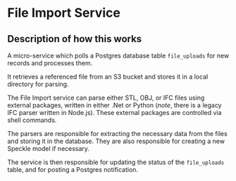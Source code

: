 # File Import Service

## Description of how this works

A micro-service which polls a Postgres database table `file_uploads` for new records and processes them.

It retrieves a referenced file from an S3 bucket and stores it in a local directory for parsing.

The File Import service can parse either STL, OBJ, or IFC files using external packages, written in either .Net or Python (_note_, there is a legacy IFC parser written in Node.js). These external packages are controlled via shell commands.

The parsers are responsible for extracting the necessary data from the files and storing it in the database. They are also responsible for creating a new Speckle model if necessary.

The service is then responsible for updating the status of the `file_uploads` table, and for posting a Postgres notification.
